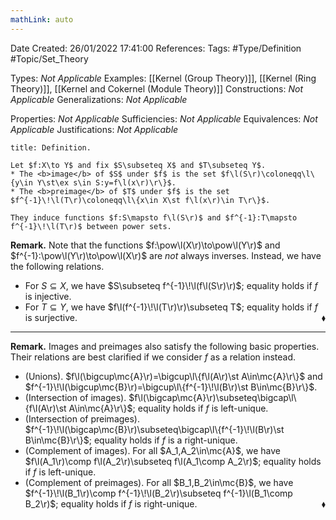 ```yaml
---
mathLink: auto
---
```


<div class="topSpace"></div>

Date Created: 26/01/2022 17:41:00
References:
Tags: #Type/Definition #Topic/Set_Theory

Types: <i>Not Applicable</i>
Examples: [[Kernel (Group Theory)]], [[Kernel (Ring Theory)]], [[Kernel and Cokernel (Module Theory)]]
Constructions: <i>Not Applicable</i>
Generalizations: <i>Not Applicable</i>

Properties: <i>Not Applicable</i>
Sufficiencies: <i>Not Applicable</i>
Equivalences: <i>Not Applicable</i>
Justifications: <i>Not Applicable</i>

``` ad-Definition
title: Definition.

Let $f:X\to Y$ and fix $S\subseteq X$ and $T\subseteq Y$.
* The <b>image</b> of $S$ under $f$ is the set $f\l(S\r)\coloneqq\l\{y\in Y\st\ex s\in S:y=f\l(x\r)\r\}$.
* The <b>preimage</b> of $T$ under $f$ is the set $f^{-1}\!\l(T\r)\coloneqq\l\{x\in X\st f\l(x\r)\in T\r\}$.

They induce functions $f:S\mapsto f\l(S\r)$ and $f^{-1}:T\mapsto f^{-1}\!\l(T\r)$ between power sets.

```

<b>Remark.</b> Note that the functions $f:\pow\l(X\r)\to\pow\l(Y\r)$ and $f^{-1}:\pow\l(Y\r)\to\pow\l(X\r)$ are <i>not</i> always inverses. Instead, we have the following relations.
* For $S\subseteq X$, we have $S\subseteq f^{-1}\!\l(f\l(S\r)\r)$; equality holds if $f$ is injective.
* For $T\subseteq Y$, we have $f\l(f^{-1}\!\l(T\r)\r)\subseteq T$; equality holds if $f$ is surjective.<span style="float:right;">$\blacklozenge$</span>

---

<b>Remark.</b> Images and preimages also satisfy the following basic properties. Their relations are best clarified if we consider $f$ as a relation instead.
* (Unions). $f\l(\bigcup\mc{A}\r)=\bigcup\l\{f\l(A\r)\st A\in\mc{A}\r\}$ and $f^{-1}\!\l(\bigcup\mc{B}\r)=\bigcup\l\{f^{-1}\!\l(B\r)\st B\in\mc{B}\r\}$.
* (Intersection of images). $f\l(\bigcap\mc{A}\r)\subseteq\bigcap\l\{f\l(A\r)\st A\in\mc{A}\r\}$; equality holds if $f$ is left-unique.
* (Intersection of preimages). $f^{-1}\!\l(\bigcap\mc{B}\r)\subseteq\bigcap\l\{f^{-1}\!\l(B\r)\st B\in\mc{B}\r\}$; equality holds if $f$ is a right-unique.
* (Complement of images). For all $A_1,A_2\in\mc{A}$, we have $f\l(A_1\r)\comp f\l(A_2\r)\subseteq f\l(A_1\comp A_2\r)$; equality holds if $f$ is left-unique.
* (Complement of preimages). For all $B_1,B_2\in\mc{B}$, we have $f^{-1}\!\l(B_1\r)\comp f^{-1}\!\l(B_2\r)\subseteq f^{-1}\l(B_1\comp B_2\r)$; equality holds if $f$ is right-unique.<span style="float:right;">$\blacklozenge$</span>
